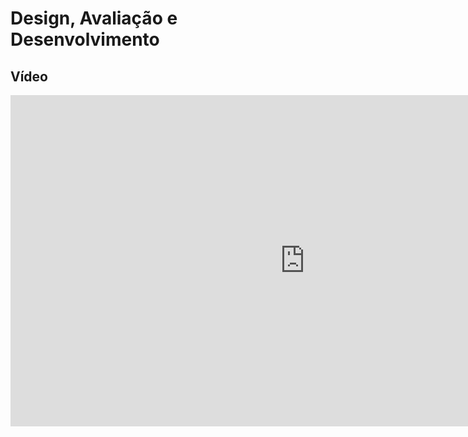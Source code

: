 # Design, Avaliação e Desenvolvimento

## Vídeo

<iframe width="942" height="530" src="https://www.youtube.com/embed/dS_cagqtqFs" title="Apresentação 7 | IHC | UnB" frameborder="0" allow="accelerometer; autoplay; clipboard-write; encrypted-media; gyroscope; picture-in-picture" allowfullscreen></iframe>